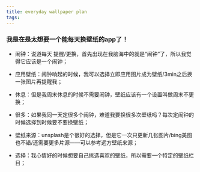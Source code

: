 ```yaml
---
title: everyday wallpaper plan
tags:
---
```

### 我是在是太想要一个能每天换壁纸的app了！

* 闹钟：说道每天 提醒/更换，首先出现在我脑海中的就是“闹钟”了，所以我觉得它应该是一个闹钟；

* 应用壁纸：闹钟响起的时候，我可以选择立即应用图片成为壁纸/3min之后换一张图片再提醒我；

* 休息：但是我周末休息的时候不需要闹钟，壁纸应该有一个设置叫做周末不更换；

* 很多：如果我同一天定很多个闹钟，难道我要换很多次壁纸吗？每次定闹钟的时候选择到时候要不要换壁纸；

* 壁纸来源：unsplash是个很好的选择，但是它一次只更新几张图片/bing美图也不错/还需要更多片源——可以参考远方壁纸来源；

* 选择：我心情好的时候想要自己挑选喜欢的壁纸，所以需要一个特定的壁纸栏目；
